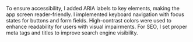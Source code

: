To ensure accessibility, I added ARIA labels to key elements, making the app screen reader-friendly. I implemented keyboard navigation with focus states for buttons and form fields. High-contrast colors were used to enhance readability for users with visual impairments. For SEO, I set proper meta tags and titles to improve search engine visibility.